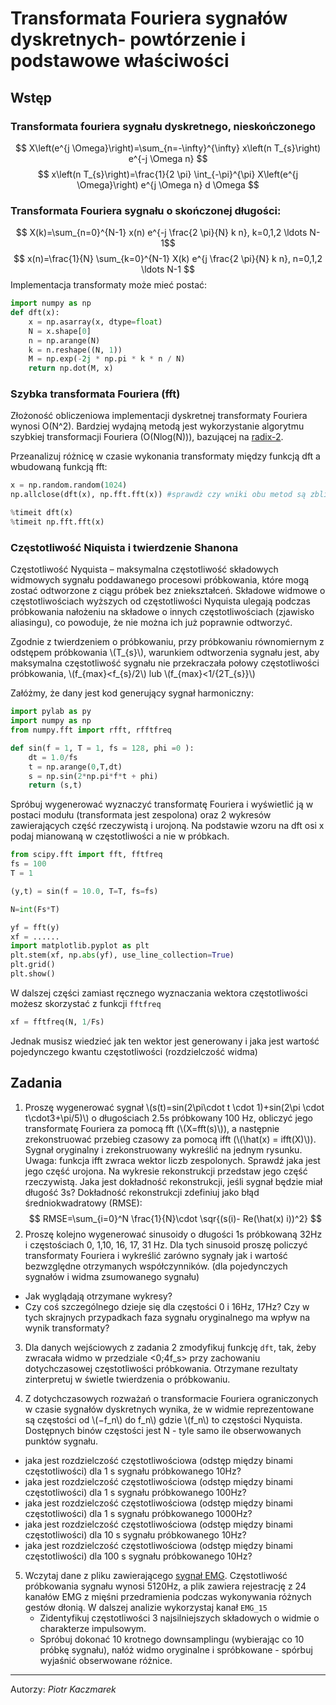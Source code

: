 <!-- for math equations - MathJax -->
<script src='https://cdnjs.cloudflare.com/ajax/libs/mathjax/2.7.4/MathJax.js?config=default'></script>
# Transformata Fouriera sygnałów dyskretnych- powtórzenie i podstawowe właściwości

## Wstęp
### Transformata fouriera sygnału dyskretnego, nieskończonego
<!-- ![wzór](./_images/lab01/discrete_inf_fft.png) -->
$$
X\left(e^{j \Omega}\right)=\sum_{n=-\infty}^{\infty} x\left(n T_{s}\right) e^{-j \Omega n} $$
$$
x\left(n T_{s}\right)=\frac{1}{2 \pi} \int_{-\pi}^{\pi} X\left(e^{j \Omega}\right) e^{j \Omega n} d \Omega
$$

### Transformata Fouriera sygnału o skończonej długości:
<!-- ![wzór](./_images/lab01/dft_fin.png) -->
$$
X(k)=\sum_{n=0}^{N-1} x(n) e^{-j \frac{2 \pi}{N} k n}, k=0,1,2 \ldots N-1$$
$$
x(n)=\frac{1}{N} \sum_{k=0}^{N-1} X(k) e^{j \frac{2 \pi}{N} k n}, n=0,1,2 \ldots N-1
$$
Implementacja transformaty może mieć postać:
``` python
import numpy as np
def dft(x):
    x = np.asarray(x, dtype=float)
    N = x.shape[0]
    n = np.arange(N)
    k = n.reshape((N, 1))
    M = np.exp(-2j * np.pi * k * n / N)
    return np.dot(M, x)
```

### Szybka transformata Fouriera (fft)
Złożoność obliczeniowa implementacji dyskretnej transformaty Fouriera wynosi O(N^2). Bardziej wydajną metodą jest wykorzystanie algorytmu szybkiej transformacji Fouriera (O(Nlog(N))), bazującej na [radix-2](https://en.wikipedia.org/wiki/Cooley%E2%80%93Tukey_FFT_algorithm).

Przeanalizuj różnicę w czasie wykonania transformaty między funkcją dft a wbudowaną funkcją fft:
``` python
x = np.random.random(1024)
np.allclose(dft(x), np.fft.fft(x)) #sprawdż czy wniki obu metod są zbliżone

%timeit dft(x)
%timeit np.fft.fft(x)
```
### Częstotliwość Niquista i twierdzenie Shanona
Częstotliwość Nyquista – maksymalna częstotliwość składowych widmowych sygnału poddawanego procesowi próbkowania, które mogą zostać odtworzone z ciągu próbek bez zniekształceń. Składowe widmowe o częstotliwościach wyższych od częstotliwości Nyquista ulegają podczas próbkowania nałożeniu na składowe o innych częstotliwościach (zjawisko aliasingu), co powoduje, że nie można ich już poprawnie odtworzyć.

Zgodnie z twierdzeniem o próbkowaniu, przy próbkowaniu równomiernym z odstępem próbkowania \\(T_{s}\\), warunkiem odtworzenia sygnału jest, aby maksymalna częstotliwość sygnału nie przekraczała połowy częstotliwości próbkowania, \\(f_{max}<f_{s}/2\\) lub \\(f_{max}<1/{2T_{s}}\\)

Załóżmy, że dany jest kod generujący sygnał harmoniczny:
``` python
import pylab as py
import numpy as np
from numpy.fft import rfft, rfftfreq

def sin(f = 1, T = 1, fs = 128, phi =0 ):
	dt = 1.0/fs
	t = np.arange(0,T,dt)
	s = np.sin(2*np.pi*f*t + phi)
	return (s,t)	
```

Spróbuj wygenerować wyznaczyć transformatę Fouriera i wyświetlić ją w postaci modułu (transformata jest zespolona) oraz 2 wykresów zawierających część rzeczywistą i urojoną. Na podstawie wzoru na dft osi x podaj mianowaną w częstotliwości a nie w próbkach. 

``` python
from scipy.fft import fft, fftfreq
fs = 100
T = 1

(y,t) = sin(f = 10.0, T=T, fs=fs)

N=int(Fs*T)

yf = fft(y)
xf = ......
import matplotlib.pyplot as plt
plt.stem(xf, np.abs(yf), use_line_collection=True)
plt.grid()
plt.show()
```
W dalszej części zamiast ręcznego wyznaczania wektora częstotliwości możesz skorzystać z funkcji `fftfreq`
``` python
xf = fftfreq(N, 1/Fs)
```
Jednak musisz wiedzieć jak ten wektor jest generowany i jaka jest wartość pojedynczego kwantu częstotliwości (rozdzielczość widma)

## Zadania
1. Proszę wygenerować sygnał \\(s(t)=sin(2\pi\cdot t \cdot 1)+sin(2\pi \cdot t\cdot3+\pi/5)\\) o długościach 2.5s  próbkowany 100 Hz, obliczyć jego transformatę Fouriera za pomocą fft (\\(X=fft(s)\\)), a następnie zrekonstruować przebieg czasowy za pomocą ifft (\\(\hat(x) = ifft(X)\\)). Sygnał oryginalny i zrekonstruowany wykreślić na jednym rysunku. Uwaga: funkcja ifft zwraca wektor liczb zespolonych. Sprawdź jaka jest jego część urojona. Na wykresie rekonstrukcji przedstaw jego część rzeczywistą. Jaka jest dokładność rekonstrukcji, jeśli sygnał będzie miał długość 3s?
   Dokładność rekonstrukcji zdefiniuj jako błąd średniokwadratowy (RMSE):
   $$
   RMSE=\sum_{i=0}^N \frac{1}{N}\cdot \sqr{(s(i)- Re(\hat(x) i))^2}
   $$
2. Proszę kolejno wygenerować sinusoidy o długości 1s próbkowaną 32Hz i częstościach 0, 1,10, 16, 17, 31 Hz. Dla tych sinusoid proszę policzyć transformaty Fouriera i wykreślić zarówno sygnały jak i wartość bezwzględne otrzymanych współczynników. (dla pojedynczych sygnałów i  widma zsumowanego sygnału)
- Jak wyglądają otrzymane wykresy?
- Czy coś szczególnego dzieje się dla częstości 0 i 16Hz, 17Hz? Czy w tych skrajnych przypadkach faza sygnału oryginalnego ma wpływ na wynik transformaty?

3. Dla danych wejściowych z zadania 2 zmodyfikuj funkcję `dft`, tak, żeby zwracała widmo w przedziale <0;4f_s> przy zachowaniu dotychczasowej częstotliwości próbkowania. Otrzymane rezultaty zinterpretuj w świetle twierdzenia o próbkowaniu.

4. Z dotychczasowych rozważań o transformacie Fouriera ograniczonych w czasie sygnałów dyskretnych wynika, że w widmie reprezentowane są częstości od \\(−f_n\\) do f_n\\) gdzie \\(f_n\\) to częstości Nyquista. Dostępnych binów częstości jest N - tyle samo ile obserwowanych punktów sygnału.

- jaka jest rozdzielczość częstotliwościowa (odstęp między binami częstotliwości)  dla 1 s sygnału próbkowanego 10Hz?
- jaka jest rozdzielczość częstotliwościowa (odstęp między binami częstotliwości)  dla 1 s sygnału próbkowanego 100Hz?
- jaka jest rozdzielczość częstotliwościowa (odstęp między binami częstotliwości)  dla 1 s sygnału próbkowanego 1000Hz?
- jaka jest rozdzielczość częstotliwościowa (odstęp między binami częstotliwości)  dla 10 s sygnału próbkowanego 10Hz?
- jaka jest rozdzielczość częstotliwościowa (odstęp między binami częstotliwości)  dla 100 s sygnału próbkowanego 10Hz?

5. Wczytaj dane z pliku zawierającego [sygnał EMG](https://chmura.put.poznan.pl/s/G285gnQVuCnfQAx/download?path=%2FData-HDF5&files=emg_gestures-12-repeats_short-2018-04-12-14-05-19-091.hdf5). Częstotliwość próbkowania sygnału wynosi 5120Hz, a plik zawiera rejestrację z 24 kanałów EMG z mięśni przedramienia podczas wykonywania różnych gestów dłonią. W dalszej analizie wykorzystaj kanał `EMG_15`
   - Zidentyfikuj częstotliwości 3 najsilniejszych składowych o widmie o charakterze impulsowym.
   - Spróbuj dokonać 10 krotnego downsamplingu (wybierając co 10 próbkę sygnału), nałóż widmo oryginalne i spróbkowane - spórbuj wyjaśnić obserwowane różnice.
   
   


<!-- 4. Metodą na zwiększanie ilości binów w transformacie Fouriera jest przedłużanie sygnału zerami (zero-padding). Jest to szczególny przypadek następującego podejścia: Nasz "prawdziwy" sygnał jest długi. Oglądamy go przez prostokątne okno, które ma wartość 1 na odcinku czasu, dla którego próbki mamy dostępne i 0 dla pozostałego czasu (więcej o różnych oknach będzie na kolejnych zajęciach). W efekcie możemy myśleć, że oglądany przez nas sygnał to efekt przemnożenia "prawdziwego" sygnału przez okno. Efekty takiego przedłużania proszę zbadać:

- dla sygnału sinusoidalnego o dł. 0.1s i częstości 10Hz próbkowanego 100 Hz
- dla sygnału sinusoidalnego o dł. 0.1s i częstości 22Hz próbkowanego 100 Hz
- dla sygnału będącego suma dwóch powyższych

Jak można zinterpretować wyniki tego eksperymentu w świetle twierdzenia o splocie? -->



---
Autorzy: *Piotr Kaczmarek*
